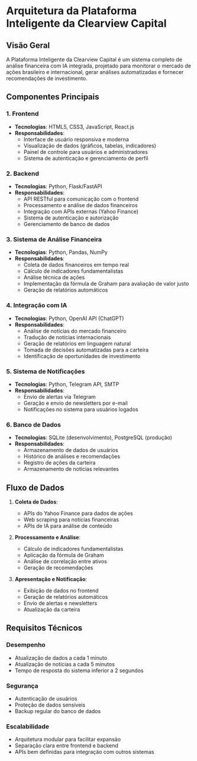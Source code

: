 # Arquitetura da Plataforma Inteligente da Clearview Capital

## Visão Geral
A Plataforma Inteligente da Clearview Capital é um sistema completo de análise financeira com IA integrada, projetado para monitorar o mercado de ações brasileiro e internacional, gerar análises automatizadas e fornecer recomendações de investimento.

## Componentes Principais

### 1. Frontend
- **Tecnologias**: HTML5, CSS3, JavaScript, React.js
- **Responsabilidades**:
  - Interface de usuário responsiva e moderna
  - Visualização de dados (gráficos, tabelas, indicadores)
  - Painel de controle para usuários e administradores
  - Sistema de autenticação e gerenciamento de perfil

### 2. Backend
- **Tecnologias**: Python, Flask/FastAPI
- **Responsabilidades**:
  - API RESTful para comunicação com o frontend
  - Processamento e análise de dados financeiros
  - Integração com APIs externas (Yahoo Finance)
  - Sistema de autenticação e autorização
  - Gerenciamento de banco de dados

### 3. Sistema de Análise Financeira
- **Tecnologias**: Python, Pandas, NumPy
- **Responsabilidades**:
  - Coleta de dados financeiros em tempo real
  - Cálculo de indicadores fundamentalistas
  - Análise técnica de ações
  - Implementação da fórmula de Graham para avaliação de valor justo
  - Geração de relatórios automáticos

### 4. Integração com IA
- **Tecnologias**: Python, OpenAI API (ChatGPT)
- **Responsabilidades**:
  - Análise de notícias do mercado financeiro
  - Tradução de notícias internacionais
  - Geração de relatórios em linguagem natural
  - Tomada de decisões automatizadas para a carteira
  - Identificação de oportunidades de investimento

### 5. Sistema de Notificações
- **Tecnologias**: Python, Telegram API, SMTP
- **Responsabilidades**:
  - Envio de alertas via Telegram
  - Geração e envio de newsletters por e-mail
  - Notificações no sistema para usuários logados

### 6. Banco de Dados
- **Tecnologias**: SQLite (desenvolvimento), PostgreSQL (produção)
- **Responsabilidades**:
  - Armazenamento de dados de usuários
  - Histórico de análises e recomendações
  - Registro de ações da carteira
  - Armazenamento de notícias relevantes

## Fluxo de Dados

1. **Coleta de Dados**:
   - APIs do Yahoo Finance para dados de ações
   - Web scraping para notícias financeiras
   - APIs de IA para análise de conteúdo

2. **Processamento e Análise**:
   - Cálculo de indicadores fundamentalistas
   - Aplicação da fórmula de Graham
   - Análise de correlação entre ativos
   - Geração de recomendações

3. **Apresentação e Notificação**:
   - Exibição de dados no frontend
   - Geração de relatórios automáticos
   - Envio de alertas e newsletters
   - Atualização da carteira

## Requisitos Técnicos

### Desempenho
- Atualização de dados a cada 1 minuto
- Atualização de notícias a cada 5 minutos
- Tempo de resposta do sistema inferior a 2 segundos

### Segurança
- Autenticação de usuários
- Proteção de dados sensíveis
- Backup regular do banco de dados

### Escalabilidade
- Arquitetura modular para facilitar expansão
- Separação clara entre frontend e backend
- APIs bem definidas para integração com outros sistemas
